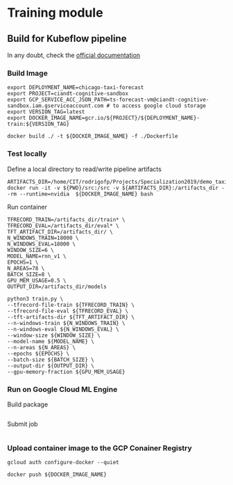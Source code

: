 # Training module

## Build for Kubeflow pipeline
In any doubt, check the [official documentation](https://www.kubeflow.org/docs/gke/gcp-e2e/)


### Build Image
```
export DEPLOYMENT_NAME=chicago-taxi-forecast
export PROJECT=ciandt-cognitive-sandbox
export GCP_SERVICE_ACC_JSON_PATH=ts-forecast-vm@ciandt-cognitive-sandbox.iam.gserviceaccount.com # to access google cloud storage
export VERSION_TAG=latest
export DOCKER_IMAGE_NAME=gcr.io/${PROJECT}/${DEPLOYMENT_NAME}-train:${VERSION_TAG}

docker build ./ -t ${DOCKER_IMAGE_NAME} -f ./Dockerfile
```

### Test locally

Define a local directory to read/write pipeline artifacts

```
ARTIFACTS_DIR=/home/CIT/rodrigofp/Projects/Specialization2019/demo_taxi/assets
docker run -it -v ${PWD}/src:/src -v ${ARTIFACTS_DIR}:/artifacts_dir --rm --runtime=nvidia  ${DOCKER_IMAGE_NAME} bash
```

Run container
```
TFRECORD_TRAIN=/artifacts_dir/train* \
TFRECORD_EVAL=/artifacts_dir/eval* \
TFT_ARTIFACT_DIR=/artifacts_dir/ \
N_WINDOWS_TRAIN=18000 \
N_WINDOWS_EVAL=18000 \
WINDOW_SIZE=6 \
MODEL_NAME=rnn_v1 \
EPOCHS=1 \
N_AREAS=78 \
BATCH_SIZE=8 \
GPU_MEM_USAGE=0.5 \
OUTPUT_DIR=/artifacts_dir/models

python3 train.py \
--tfrecord-file-train ${TFRECORD_TRAIN} \
--tfrecord-file-eval ${TFRECORD_EVAL} \
--tft-artifacts-dir ${TFT_ARTIFACT_DIR} \
--n-windows-train ${N_WINDOWS_TRAIN} \
--n-windows-eval ${N_WINDOWS_EVAL} \
--window-size ${WINDOW_SIZE} \
--model-name ${MODEL_NAME} \
--n-areas ${N_AREAS} \
--epochs ${EPOCHS} \
--batch-size ${BATCH_SIZE} \
--output-dir ${OUTPUT_DIR} \
--gpu-memory-fraction ${GPU_MEM_USAGE}
```

### Run on Google Cloud ML Engine

Build package

```

```

Submit job
```

```

### Upload container image to the GCP Conainer Registry
```
gcloud auth configure-docker --quiet

docker push ${DOCKER_IMAGE_NAME}
```
